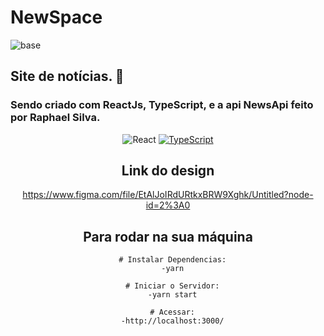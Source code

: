 # NewSpace

![base](https://user-images.githubusercontent.com/66075182/98990297-08f2df00-2509-11eb-9200-a3bcb755652a.jpg)

## Site de notícias. 🚀
### Sendo criado com ReactJs, TypeScript, e a api NewsApi feito por Raphael Silva.

<div align="center">
  <img alt="React" src="https://camo.githubusercontent.com/1af8e9f28cfcfbe64ee7fb151a317da44782c744/68747470733a2f2f696d672e736869656c64732e696f2f62616467652f7765622d72656163742d626c7565">

  <a href="https://www.typescriptlang.org/">
    <img alt="TypeScript" src="https://badges.frapsoft.com/typescript/code/typescript.png?v=101">
  </a>

## Link do design
https://www.figma.com/file/EtAlJoIRdURtkxBRW9Xghk/Untitled?node-id=2%3A0

## Para rodar na sua máquina
```shell
  # Instalar Dependencias:
  -yarn
  
  # Iniciar o Servidor:
  -yarn start
  
  # Acessar:
  -http://localhost:3000/
```
